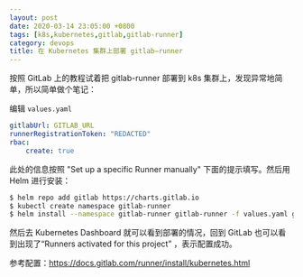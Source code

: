 ```yaml
---
layout: post
date: 2020-03-14 23:05:00 +0800
tags: [k8s,kubernetes,gitlab,gitlab-runner]
category: devops
title: 在 Kubernetes 集群上部署 gitlab—runner
---
```


按照 GitLab 上的教程试着把 gitlab-runner 部署到 k8s 集群上，发现异常地简单，所以简单做个笔记：

编辑 `values.yaml`

```yml
gitlabUrl: GITLAB_URL
runnerRegistrationToken: "REDACTED"
rbac:
    create: true
```

此处的信息按照 "Set up a specific Runner manually" 下面的提示填写。然后用 Helm 进行安装：

```bash
$ helm repo add gitlab https://charts.gitlab.io
$ kubectl create namespace gitlab-runner
$ helm install --namespace gitlab-runner gitlab-runner -f values.yaml gitlab/gitlab-runner
```

然后去 Kubernetes Dashboard 就可以看到部署的情况，回到 GitLab 也可以看到出现了“Runners activated for this project” ，表示配置成功。

参考配置：https://docs.gitlab.com/runner/install/kubernetes.html